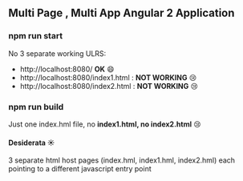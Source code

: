 ## Multi Page , Multi App Angular 2 Application 

### npm run start 
No 3 separate working ULRS: 
* http://localhost:8080/              **OK** :smile:
* http://localhost:8080/index1.html : **NOT WORKING** :cry:
* http://localhost:8080/index2.html : **NOT WORKING** :cry:

### npm run build
Just one index.hml file, no **index1.html, no index2.html** :cry:

#### Desiderata :sunny: 
3 separate html host pages (index.hml, index1.hml, index2.hml) each pointing to a different javascript entry point


